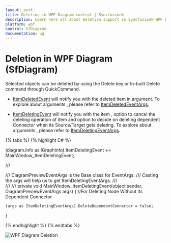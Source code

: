 ```yaml
---
layout: post
title: Deletion in WPF Diagram control | Syncfusion®
description: Learn here all about Deletion support in Syncfusion® WPF Diagram (SfDiagram) control, its elements and more.
platform: wpf
control: SfDiagram
documentation: ug
---
```


# Deletion in WPF Diagram (SfDiagram)

Selected objects can be deleted by using the Delete key or In-built Delete command through QuickCommand. 

* [ItemDeletedEvent](https://help.syncfusion.com/cr/wpf/Syncfusion.UI.Xaml.Diagram.IGraphInfo.html#Syncfusion_UI_Xaml_Diagram_IGraphInfo_ItemDeleted) will notify you with the deleted item in argument. To explore about arguments , please refer to [ItemDeletedEventArgs](https://help.syncfusion.com/cr/wpf/Syncfusion.UI.Xaml.Diagram.ItemDeletedEventArgs.html).

* [ItemDeletingEvent](https://help.syncfusion.com/cr/wpf/Syncfusion.UI.Xaml.Diagram.IGraphInfo.html#Syncfusion_UI_Xaml_Diagram_IGraphInfo_ItemDeletingEvent) will notify you with the item , option to cancel the deleting operation of item and option to decide on deleting dependent Connector when its Source/Target gets deleting. To explore about arguments , please refer to [ItemDeletingEventArgs](https://help.syncfusion.com/cr/wpf/Syncfusion.UI.Xaml.Diagram.ItemDeletingEventArgs.html).  

{% tabs %}
{% highlight C# %}

(diagram.Info as IGraphInfo).ItemDeletingEvent += MainWindow_ItemDeletingEvent;

/// <summary>
/// DiagramPreviewEventArgs is the Base class for EventArgs.
/// Casting the args will help us to get ItemDeletingEventArgs.
/// </summary>
/// <param name="sender"></param>
/// <param name="args"></param>
private void MainWindow_ItemDeletingEvent(object sender, DiagramPreviewEventArgs args)
{
    //For Deleting Node Without its Dependent Connector

    (args as ItemDeletingEventArgs).DeleteDependentConnector = false;
}
        
{% endhighlight %}
{% endtabs %}

![WPF Diagram Deletion](Interaction_images/Delete.gif)